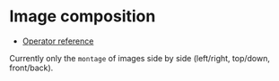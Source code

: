 # Image composition

  - [Operator reference](/doc/trunk/doc/ref/composer.md)

Currently only the `montage` of images side by side (left/right, top/down, front/back).

